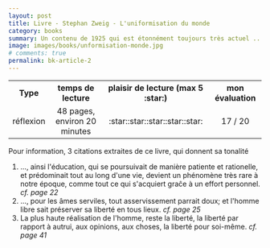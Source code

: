 ```yaml
---
layout: post
title: Livre - Stephan Zweig - L'uniformisation du monde 
category: books
summary: Un contenu de 1925 qui est étonnément toujours très actuel ... 
image: images/books/unformisation-monde.jpg
# comments: true
permalink: bk-article-2
---
```


<link rel="stylesheet" href="/assets/css/my-styles.css">

<table style='width:100%'>
<tr><th>Type</th><th>temps de lecture</th><th>plaisir de lecture (max 5 :star:)</th><th>mon évaluation</th></tr>
<tr><td style='text-align:center'>réflexion</td><td style='text-align:center'>48 pages, environ 20 minutes</td><td style='text-align:center'>:star::star::star::star::star:</td><td style='text-align:center'>17 / 20</td></tr>
</table>




Pour information, 3 citations extraites de ce livre, qui donnent sa tonalité

1. ..., ainsi l'éducation, qui se poursuivait de manière patiente et rationelle, et prédominait tout au long d'une vie, devient un phénomène très rare à notre époque, comme tout ce qui s'acquiert graĉe à un effort personnel. <cite class='comment'>cf. page 22</cite>
1. ..., pour les âmes serviles, tout asservissement parrait doux; et l'homme libre sait préserver sa liberté en tous lieux. <cite class='comment'>cf. page 25</cite>
1. La plus haute réalisation de l'homme, reste la liberté, la liberté par rapport à autrui, aux opinions, aux choses, la liberté pour soi-même. <cite class='comment'>cf. page 41</cite>

